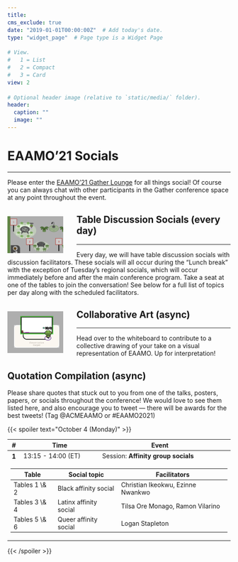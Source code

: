 ```yaml
---
title: 
cms_exclude: true
date: "2019-01-01T00:00:00Z"  # Add today's date.
type: "widget_page"  # Page type is a Widget Page

# View.
#   1 = List
#   2 = Compact
#   3 = Card
view: 2

# Optional header image (relative to `static/media/` folder).
header:
  caption: ""
  image: ""
---
```


# **EAAMO’21 Socials** #
___

Please enter the [EAAMO’21 Gather Lounge](https://gather.town/app/8ZCK5ITC73SgbtQE/eaamo-2021) for all things social! Of course you can always chat with other participants in the Gather conference space at any point throughout the event.

<img style = "float:left; margin:20px 30px 10px 0px" src="images/pic1.png" width="25%" height = "auto">

## Table Discussion Socials (every day)

---

Every day, we will have table discussion socials with discussion facilitators. These socials will all occur during the “Lunch break” with the exception of Tuesday’s regional socials, which will occur immediately before and after the main conference program. Take a seat at one of the tables to join the conversation! See below for a full list of topics per day along with the scheduled facilitators.

<img style = "float:left; margin:20px 30px 10px 0px" src="images/pic2.png" width="25%" height = "auto">

## Collaborative Art (async)

---

Head over to the whiteboard to contribute to a collective drawing of your take on a visual representation of EAAMO. Up for interpretation!

## Quotation Compilation (async)

Please share quotes that stuck out to you from one of the talks, posters, papers, or socials throughout the conference! We would love to see them listed here, and also encourage you to tweet — there will be awards for the best tweets! (Tag @ACMEAAMO or #EAAMO2021)



{{< spoiler text="October 4 (Monday)" >}}

<table class="table myaccordion table-hover" id="accordion">
  <thead>
    <tr>
      <th>#</th>
      <th>Time</th>
      <th>Event</th>
      <th>&nbsp;</th>
    </tr>
  </thead>
  <tbody>
    <tr eaamo-toggle="collapse" eaamo-target="#collapseMon" aria-expanded="false" aria-controls="collapseMon" class="collapsed">
      <th scope="row">1</th>
      <td>13:15 - 14:00 (ET)</td>
      <td>Session: <b>Affinity group socials</b></td>
      <td>
      	<i class="fa" aria-hidden="false"></i>
    	</td>
    </tr>
    <tr>
    	<td colspan="6" id="collapseMon" class="collapse acc" data-parent="#accordion">
    		<table>
				<thead>
					<tr>	
					  <th>Table</th>
					  <th>Social topic</th>
            <th>Facilitators</th>
					</tr>
				</thead>
				<tbody>
					<tr>
						<td>Tables 1 \& 2 </td>
						<td>Black affinity social</td>
            <td>Christian Ikeokwu, Ezinne Nwankwo</td>
					<tr/>
          <tr>
						<td>Tables 3 \& 4 </td>
						<td>Latinx affinity social</td>
            <td>Tilsa Ore Monago, Ramon Vilarino</td>
					<tr/>
          <tr>
						<td>Tables 5 \& 6 </td>
						<td>Queer affinity social </td>
            <td>Logan Stapleton</td>
					<tr/>
				</tbody>
			</table>
    	</td>
    </tr>
</table>

{{< /spoiler >}}
